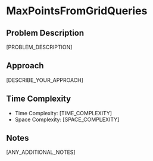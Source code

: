 # MaxPointsFromGridQueries

## Problem Description
[PROBLEM_DESCRIPTION]

## Approach
[DESCRIBE_YOUR_APPROACH]

## Time Complexity
- Time Complexity: [TIME_COMPLEXITY]
- Space Complexity: [SPACE_COMPLEXITY]

## Notes
[ANY_ADDITIONAL_NOTES]
